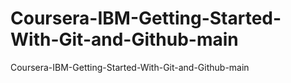 # Coursera-IBM-Getting-Started-With-Git-and-Github-main
Coursera-IBM-Getting-Started-With-Git-and-Github-main

